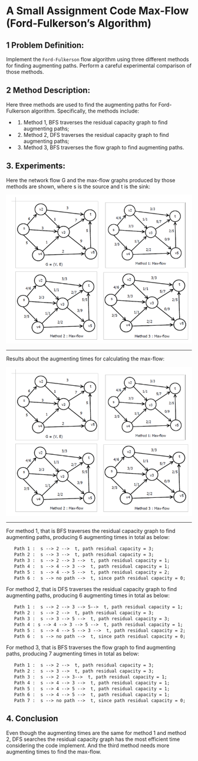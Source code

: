 # A Small Assignment Code Max-Flow (Ford-Fulkerson’s Algorithm) 


## 1 Problem Definition:
Implement the `Ford-Fulkerson` flow algorithm using three different methods for finding augmenting paths. Perform a careful experimental comparison of those methods.

## 2 Method Description:

Here three methods are used to find the augmenting paths for Ford-Fulkerson algorithm. Specifically, the methods include:

- 1) Method 1, BFS traverses the residual capacity graph to find augmenting paths;
- 2) Method 2, DFS traverses the residual capacity graph to find augmenting paths;
- 3) Method 3, BFS traverses the flow graph to find augmenting paths.

## 3. Experiments:

Here the network flow G and the max-flow graphs produced by those methods are shown, where s is the source and t is the sink:

<p align="center">
<img src="./imgs/max-flow-exam1.png" alt="drawing" width="700"/>     
</p>

---

Results about the augmenting times for calculating the max-flow:


<p align="center">
<img src="./imgs/max-flow-exam1.png" alt="drawing" width="700"/>     
</p>

---

For method 1, that is BFS traverses the residual capacity graph to find augmenting paths, producing 6 augmenting times in total as below:
```
   Path 1 :  s --> 2 -->  t, path residual capacity = 3;
   Path 2 :  s --> 3 -->  t, path residual capacity = 3;
   Path 3 :  s --> 2 --> 3 -->  t, path residual capacity = 1;
   Path 4 :  s --> 4 --> 3 -->  t, path residual capacity = 1;
   Path 5 :  s --> 4 --> 5 -->  t, path residual capacity = 2;
   Path 6 :  s --> no path -->  t, since path residual capacity = 0;
```

For method 2, that is DFS traverses the residual capacity graph to find augmenting paths, producing 6 augmenting times in total as below:
```
   Path 1 :  s --> 2 --> 3 --> 5-->  t, path residual capacity = 1;
   Path 2 :  s --> 2 -->  t, path residual capacity = 3;
   Path 3 :  s --> 3 --> 5 -->  t, path residual capacity = 3;
   Path 4 : s --> 4 --> 3 --> 5 -->  t, path residual capacity = 1;   
   Path 5 :  s --> 4 --> 5 --> 3 -->  t, path residual capacity = 2;
   Path 6 :  s --> no path -->  t, since path residual capacity = 0;
```

For method 3, that is BFS traverses the flow graph to find augmenting paths, producing 7 augmenting times in total as below:
```
   Path 1 :  s --> 2 -->  t, path residual capacity = 3;
   Path 2 :  s --> 3 -->  t, path residual capacity = 3;
   Path 3 :  s --> 2 --> 3-->  t, path residual capacity = 1;
   Path 4 :  s --> 4 --> 3 -->  t, path residual capacity = 1;
   Path 5 :  s --> 4 --> 5 -->  t, path residual capacity = 1;
   Path 6 :  s --> 4 --> 5 -->  t, path residual capacity = 1;
   Path 7 :  s --> no path -->  t, since path residual capacity = 0;
```

## 4. Conclusion

Even though the augmenting times are the same for method 1 and method 2, DFS searches the residual capacity graph has the most efficient time considering the code implement. And the third method needs more augmenting times to find the max-flow.
